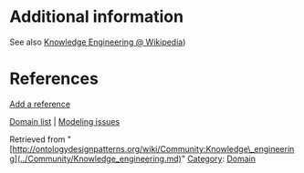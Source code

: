 #  Additional information


See also [Knowledge Engineering @ Wikipedia](http://en.wikipedia.org/wiki/Knowledge_engineering "http://en.wikipedia.org/wiki/Knowledge_engineering"))



#  References


[Add a reference](index.php@title=Odp%253AAdd_reference&subject=Community%253AKnowledge+engineering.html "http://ontologydesignpatterns.org/wiki/index.php?title=Odp:Add_reference&subject=Community%3AKnowledge+engineering")


  




[Domain list](../Community/Domain.md "Community:Domain") | [Modeling issues](../Community/Main.md "Community:Main")


Retrieved from "[http://ontologydesignpatterns.org/wiki/Community:Knowledge\_engineering](../Community/Knowledge_engineering.md)"
 [Category](http://ontologydesignpatterns.org/wiki/Special:Categories "Special:Categories"): [Domain](../Category/Domain.md "Category:Domain")